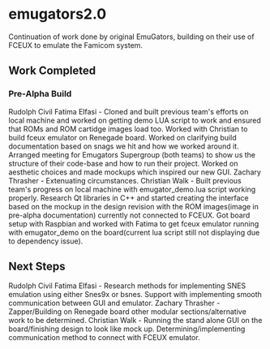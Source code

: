 # emugators2.0
Continuation of work done by original EmuGators, building on their use of FCEUX to emulate the Famicom system.

## Work Completed
### Pre-Alpha Build
Rudolph Civil
Fatima Elfasi - Cloned and built previous team's efforts on local machine and worked on getting demo LUA script to work and ensured that ROMs and ROM cartidge images load too. Worked with Christian to build fceux emulator on Renegade board. Worked on clarifying build documentation based on snags we hit and how we worked around it. Arranged meeting for Emugators Supergroup (both teams) to show us the structure of their code-base and how to run their project. Worked on aesthetic choices and made mockups which inspired our new GUI.
Zachary Thrasher - Extenuating circumstances.
Christian Walk - Built previous team's progress on local machine with emugator_demo.lua script working properly. Research Qt libraries in C++ and started creating the interface based on the mockup in the design revision with the ROM images(image in pre-alpha documentation) currently not connected to FCEUX. Got board setup with Raspbian and worked with Fatima to get fceux emulator running with emugator_demo on the board(current lua script still not displaying due to dependency issue).

## Next Steps
Rudolph Civil
Fatima Elfasi - Research methods for implementing SNES emulation using either Snes9x or bsnes. Support with implementing smooth communication between GUI and emulator.
Zachary Thrasher - Zapper/Building on Renegade board other modular sections/alternative work to be determined.
Christian Walk - Running the stand alone GUI on the board/finishing design to look like mock up. Determining/implementing communication method to connect with FCEUX emulator.
